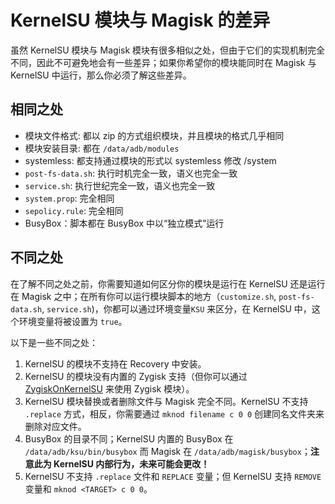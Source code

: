 # KernelSU 模块与 Magisk 的差异

虽然 KernelSU 模块与 Magisk 模块有很多相似之处，但由于它们的实现机制完全不同，因此不可避免地会有一些差异；如果你希望你的模块能同时在 Magisk 与 KernelSU 中运行，那么你必须了解这些差异。

## 相同之处

- 模块文件格式: 都以 zip 的方式组织模块，并且模块的格式几乎相同
- 模块安装目录: 都在 `/data/adb/modules`
- systemless: 都支持通过模块的形式以 systemless 修改 /system
- `post-fs-data.sh`: 执行时机完全一致，语义也完全一致
- `service.sh`: 执行世纪完全一致，语义也完全一致
- `system.prop`: 完全相同
- `sepolicy.rule`: 完全相同
- BusyBox：脚本都在 BusyBox 中以“独立模式”运行

## 不同之处

在了解不同之处之前，你需要知道如何区分你的模块是运行在 KernelSU 还是运行在 Magisk 之中；在所有你可以运行模块脚本的地方（`customize.sh`, `post-fs-data.sh`, `service.sh`)，你都可以通过环境变量`KSU` 来区分，在 KernelSU 中，这个环境变量将被设置为 `true`。

以下是一些不同之处：

1. KernelSU 的模块不支持在 Recovery 中安装。
2. KernelSU 的模块没有内置的 Zygisk 支持（但你可以通过 [ZygiskOnKernelSU](https://github.com/Dr-TSNG/ZygiskOnKernelSU) 来使用 Zygisk 模块）。
3. KernelSU 模块替换或者删除文件与 Magisk 完全不同。KernelSU 不支持 `.replace` 方式，相反，你需要通过 `mknod filename c 0 0` 创建同名文件夹来删除对应文件。
4. BusyBox 的目录不同；KernelSU 内置的 BusyBox 在 `/data/adb/ksu/bin/busybox` 而 Magisk 在 `/data/adb/magisk/busybox`；**注意此为 KernelSU 内部行为，未来可能会更改！**
5. KernelSU 不支持 `.replace` 文件和 `REPLACE` 变量；但 KernelSU 支持 `REMOVE` 变量和 `mknod <TARGET> c 0 0`。
